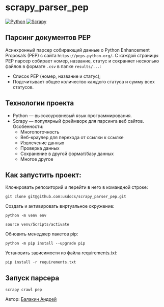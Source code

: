 # scrapy_parser_pep
[![Python](https://img.shields.io/badge/-Python-464646?style=flat&logo=Python&logoColor=ffffff&color=043A6B)](https://www.python.org/)
[![Scrapy](https://img.shields.io/badge/-Scrapy-464646?style=flat&logo=Scrapy&logoColor=ffffff&color=043A6B)](https://www.djangoproject.com/)

## Парсинг документов PEP
Асинхронный парсер собирающий данные о Python Enhancement Proposals (PEP) с сайта `https://peps.python.org/`.
С каждой страницы PEP парсер собирает номер, название, статус и сохраняет
несколько файлов в формате `.csv` в папке `results/...`:
* Список PEP (номер, название и статус);
* Подсчитывает общее количество каждого статуса и сумму всех статусов.

## Технологии проекта
* Python — высокоуровневый язык программирования.
* Scrapy — популярный фреймворк для парсинга веб сайтов. Особенности:
    * Многопоточность
    * Веб-краулер для перехода от ссылки к ссылке
    * Извлечение данных
    * Проверка данных
    * Сохранение в другой формат/базу данных
    * Многое другое

## Как запустить проект:
Клонировать репозиторий и перейти в него в командной строке:

```
git clone git@github.com:usdocs/scrapy_parser_pep.git
```

Создать и активировать виртуальное окружение:
```
python -m venv env
```

```
source venv/Scripts/activate
```

Обновить менеджер пакетов pip:
```
python -m pip install --upgrade pip
```
Установить зависимости из файла requirements.txt:
```
pip install -r requirements.txt
```

## Запуск парсера
```
scrapy crawl pep
```

Автор: [Балакин Андрей](https://github.com/usdocs)

